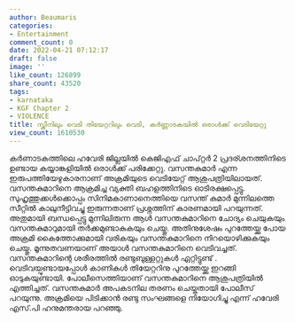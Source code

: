 ```yaml
---
author: Beaumaris
categories:
- Entertainment
comment_count: 0
date: 2022-04-21 07:12:17
draft: false
image: ''
like_count: 126899
share_count: 43520
tags:
- karnataka
- KGF Chapter 2
- VIOLENCE
title: സ്ക്രീനിലും വെടി തിയേറ്ററിലും വെടി, കർണ്ണാടകയിൽ ഒരാൾക്ക് വെടിയേറ്റു
view_count: 1610530
---
```


കര്‍ണാടകത്തിലെ ഹവേരി ജില്ലയിൽ കെജിഎഫ് ചാപ്റ്റർ 2 പ്രദര്ശനത്തിനിടെ ഉണ്ടായ കയ്യാങ്കളിയിൽ ഒരാൾക്ക് പരിക്കേറ്റു. വസന്തകുമാർ എന്ന ഇരുപത്തിയേഴുകാരനാണ് അക്രമിയുടെ വെടിയേറ്റ് ആശുപത്രിയിലായത്. വസന്തകുമാറിനെ ആക്രമിച്ച വ്യക്തി ബഹളത്തിനിടെ ഓടിരക്ഷപ്പെട്ടു. സുഹൃത്തുക്കൾക്കൊപ്പം സിനിമകാണാനെത്തിയെ വസന്ത് കുമാർ മുന്നിലത്തെ സീറ്റിൽ കാലുനീട്ടിവച്ചു ഇരുന്നതാണ് പ്രശ്നത്തിന് കാരണമായി പറയുന്നത്. അതുമായി ബന്ധപ്പെട്ടു മുന്നിലിരുന്ന ആൾ വസന്തകുമാറിനെ ചോദ്യം ചെയുകയും വസന്തകുമാറുമായി തർക്കമുണ്ടാകുകയും ചെയ്തു. അതിനുശേഷം പുറത്തേയ്ക്കു പോയ അക്രമി കൈത്തോക്കുമായി വരികയും വസന്തകുമാറിനെ നിറയൊഴിക്കുകയും ചെയ്തു. മൂന്നുതവണയാണ് അയാൾ വസന്തകുമാറിനെ വെടിവച്ചത്. വസന്തകുമാറിന്റെ ശരീരത്തിൽ രണ്ടുബുള്ളറ്റുകൾ ഏറ്റിട്ടുണ്ട് . വെടിവയ്പുണ്ടായപ്പോൾ കാണികൾ തിയേറ്ററിനു പുറത്തേയ്ക്കു ഇറങ്ങി ഓടുകയുണ്ടായി. പോലീസെത്തിയാണ് വസന്തകുമാറിനെ ആശുപത്രിയിൽ എത്തിച്ചത്. വസന്തകുമാർ അപകടനില തരണം ചെയ്തതായി പോലീസ് പറയുന്നു. അക്രമിയെ പിടിക്കാൻ രണ്ടു സംഘങ്ങളെ നിയോഗിച്ചു എന്ന് ഹവേരി എസ്.പി ഹനുമന്തരായ പറഞ്ഞു.